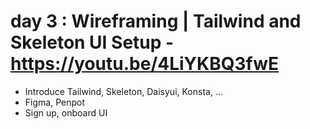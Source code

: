 # day 3 : Wireframing | Tailwind and Skeleton UI Setup - https://youtu.be/4LiYKBQ3fwE

- Introduce Tailwind, Skeleton, Daisyui, Konsta, ...
- Figma, Penpot
- Sign up, onboard UI
